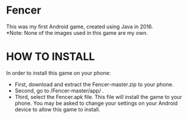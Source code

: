 # Fencer
This was my first Android game, created using Java in 2016. <br/>
*Note: None of the images used in this game are my own.
# HOW TO INSTALL
In order to install this game on your phone:
 * First, download and extract the Fencer-master.zip to your phone.
 * Second, go to /Fencer-master/app/ .
 * Third, select the Fencer.apk file. This file will install the game to your phone.
You may be asked to change your settings on your Android device to allow this game to install.
